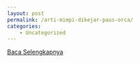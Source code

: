 ```yaml
---
layout: post
permalink: /arti-mimpi-dikejar-paus-orca/
categories:
    - Uncategorized
---
```


[Baca Selengkapnya](/03)